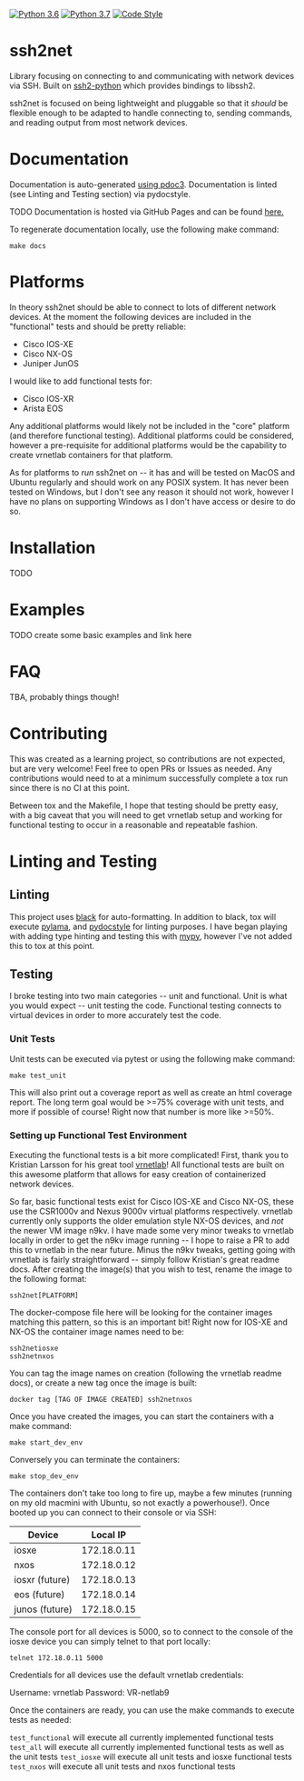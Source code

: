 [![Python 3.6](https://img.shields.io/badge/python-3.6-blue.svg)](https://www.python.org/downloads/release/python-360/)
[![Python 3.7](https://img.shields.io/badge/python-3.7-blue.svg)](https://www.python.org/downloads/release/python-370/)
[![Code Style](https://img.shields.io/badge/code%20style-black-000000.svg)](https://github.com/ambv/black)

ssh2net
=======

Library focusing on connecting to and communicating with network devices via SSH. Built on [ssh2-python](https://github.com/ParallelSSH/ssh2-python) which provides bindings to libssh2.

ssh2net is focused on being lightweight and pluggable so that it *should* be flexible enough to be adapted to handle connecting to, sending commands, and reading output from most network devices.

# Documentation

Documentation is auto-generated [using pdoc3](https://github.com/pdoc3/pdoc). Documentation is linted (see Linting and Testing section) via pydocstyle.

TODO Documentation is hosted via GitHub Pages and can be found [here.]()

To regenerate documentation locally, use the following make command:

```
make docs
```


# Platforms

In theory ssh2net should be able to connect to lots of different network devices. At the moment the following devices are included in the "functional" tests and should be pretty reliable:

- Cisco IOS-XE
- Cisco NX-OS
- Juniper JunOS

I would like to add functional tests for:

- Cisco IOS-XR
- Arista EOS

Any additional platforms would likely not be included in the "core" platform (and therefore functional testing). Additional platforms could be considered, however a pre-requisite for additional platforms would be the capability to create vrnetlab containers for that platform.

As for platforms to *run* ssh2net on -- it has and will be tested on MacOS and Ubuntu regularly and should work on any POSIX system. It has never been tested on Windows, but I don't see any reason it should not work, however I have no plans on supporting Windows as I don't have access or desire to do so.

# Installation

TODO

# Examples

TODO create some basic examples and link here

# FAQ

TBA, probably things though!

# Contributing

This was created as a learning project, so contributions are not expected, but are very welcome! Feel free to open PRs or Issues as needed. Any contributions would need to at a minimum successfully complete a tox run since there is no CI at this point.

Between tox and the Makefile, I hope that testing should be pretty easy, with a big caveat that you will need to get vrnetlab setup and working for functional testing to occur in a reasonable and repeatable fashion.

# Linting and Testing

## Linting

This project uses [black](https://github.com/psf/black) for auto-formatting. In addition to black, tox will execute [pylama](https://github.com/klen/pylama), and [pydocstyle](https://github.com/PyCQA/pydocstyle) for linting purposes. I have began playing with adding type hinting and testing this with [mypy](https://github.com/python/mypy), however I've not added this to tox at this point.

## Testing

I broke testing into two main categories -- unit and functional. Unit is what you would expect -- unit testing the code. Functional testing connects to virtual devices in order to more accurately test the code.

### Unit Tests

Unit tests can be executed via pytest or using the following make command:

```
make test_unit
```

This will also print out a coverage report as well as create an html coverage report. The long term goal would be >=75% coverage with unit tests, and more if possible of course! Right now that number is more like >=50%.

### Setting up Functional Test Environment


Executing the functional tests is a bit more complicated! First, thank you to Kristian Larsson for his great tool [vrnetlab](https://github.com/plajjan/vrnetlab)! All functional tests are built on this awesome platform that allows for easy creation of containerized network devices.

So far, basic functional tests exist for Cisco IOS-XE and Cisco NX-OS, these use the CSR1000v and Nexus 9000v virtual platforms respectively. vrnetlab currently only supports the older emulation style NX-OS devices, and *not* the newer VM image n9kv. I have made some very minor tweaks to vrnetlab locally in order to get the n9kv image running -- I hope to raise a PR to add this to vrnetlab in the near future. Minus the n9kv tweaks, getting going with vrnetlab is fairly straightforward -- simply follow Kristian's great readme docs. After creating the image(s) that you wish to test, rename the image to the following format:

```
ssh2net[PLATFORM]
```

The docker-compose file here will be looking for the container images matching this pattern, so this is an important bit! Right now for IOS-XE and NX-OS the container image names need to be:

```
ssh2netiosxe
ssh2netnxos
```

You can tag the image names on creation (following the vrnetlab readme docs), or create a new tag once the image is built:

```
docker tag [TAG OF IMAGE CREATED] ssh2netnxos
```

Once you have created the images, you can start the containers with a make command:

```
make start_dev_env
```

Conversely you can terminate the containers:

```
make stop_dev_env
```

The containers don't take too long to fire up, maybe a few minutes (running on my old macmini with Ubuntu, so not exactly a powerhouse!). Once booted up you can connect to their console or via SSH:

| Device        | Local IP      |
| --------------|---------------|
| iosxe         | 172.18.0.11   |
| nxos          | 172.18.0.12   |
| iosxr (future)| 172.18.0.13   |
| eos   (future)| 172.18.0.14   |
| junos (future)| 172.18.0.15   |

The console port for all devices is 5000, so to connect to the console of the iosxe device you can simply telnet to that port locally:

```
telnet 172.18.0.11 5000
```

Credentials for all devices use the default vrnetlab credentials:

Username: vrnetlab
Password: VR-netlab9

Once the containers are ready, you can use the make commands to execute tests as needed:

`test_functional` will execute all currently implemented functional tests
`test_all` will execute all currently implemented functional tests as well as the unit tests
`test_iosxe` will execute all unit tests and iosxe functional tests
`test_nxos` will execute all unit tests and nxos functional tests

